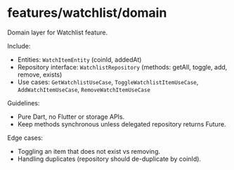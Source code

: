 # features/watchlist/domain

Domain layer for Watchlist feature.

Include:
- Entities: `WatchItemEntity` (coinId, addedAt)
- Repository interface: `WatchlistRepository` (methods: getAll, toggle, add, remove, exists)
- Use cases: `GetWatchlistUseCase`, `ToggleWatchlistItemUseCase`, `AddWatchItemUseCase`, `RemoveWatchItemUseCase`

Guidelines:
- Pure Dart, no Flutter or storage APIs.
- Keep methods synchronous unless delegated repository returns Future.

Edge cases:
- Toggling an item that does not exist vs removing.
- Handling duplicates (repository should de-duplicate by coinId).

